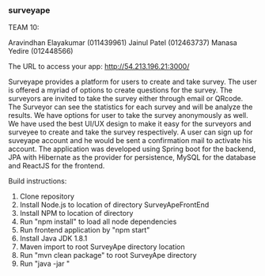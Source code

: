 ### surveyape

TEAM 10:

Aravindhan Elayakumar (011439961)
Jainul Patel (012463737)
Manasa Yedire (012448566)


The URL to access your app:  http://54.213.196.21:3000/


Surveyape provides a platform for users to create and take survey. The user is offered a myriad of
options to create questions for the survey. The surveyors are invited to take the survey either
through email or QRcode. The Surveyor can see the statistics for each survey and will be analyze
the results. We have options for user to take the survey anonymously as well. We have used the
best UI/UX design to make it easy for the surveyors and surveyee to create and take the survey
respectively. A user can sign up for suveyape account and he would be sent a confirmation mail to
activate his account. The application was developed using Spring boot for the backend, JPA with
Hibernate as the provider for persistence, MySQL for the database and ReactJS for the frontend.


Build instructions: 

1. Clone repository
2. Install Node.js to location of directory SurveyApeFrontEnd
3. Install NPM to location of directory
4. Run "npm install" to load all node dependencies
5. Run frontend application by "npm start"
6. Install Java JDK 1.8.1
7. Maven import to root SurveyApe directory location
8. Run "mvn clean package" to root SurveyApe directory
9. Run "java -jar <SNAPSHOT jar name>"
